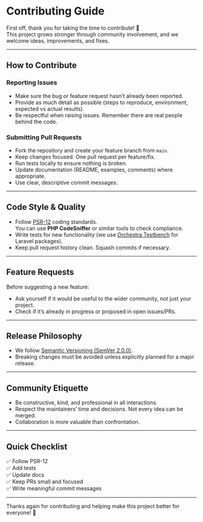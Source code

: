 # Contributing Guide

First off, thank you for taking the time to contribute! 🎉  
This project grows stronger through community involvement, and we welcome ideas, improvements, and fixes.

---

## How to Contribute

### Reporting Issues
- Make sure the bug or feature request hasn’t already been reported.
- Provide as much detail as possible (steps to reproduce, environment, expected vs actual results).
- Be respectful when raising issues. Remember there are real people behind the code.

### Submitting Pull Requests
- Fork the repository and create your feature branch from `main`.
- Keep changes focused. One pull request per feature/fix.
- Run tests locally to ensure nothing is broken.
- Update documentation (README, examples, comments) where appropriate.
- Use clear, descriptive commit messages.

---

## Code Style & Quality
- Follow [PSR-12](https://www.php-fig.org/psr/psr-12/) coding standards.  
  You can use **PHP CodeSniffer** or similar tools to check compliance.
- Write tests for new functionality (we use [Orchestra Testbench](https://github.com/orchestral/testbench) for Laravel packages).
- Keep pull request history clean. Squash commits if necessary.

---

## Feature Requests
Before suggesting a new feature:
- Ask yourself if it would be useful to the wider community, not just your project.
- Check if it’s already in progress or proposed in open issues/PRs.

---

## Release Philosophy
- We follow [Semantic Versioning (SemVer 2.0.0)](https://semver.org/).
- Breaking changes must be avoided unless explicitly planned for a major release.

---

## Community Etiquette
- Be constructive, kind, and professional in all interactions.
- Respect the maintainers’ time and decisions. Not every idea can be merged.
- Collaboration is more valuable than confrontation.

---

## Quick Checklist
✅ Follow PSR-12  
✅ Add tests  
✅ Update docs  
✅ Keep PRs small and focused  
✅ Write meaningful commit messages

---

Thanks again for contributing and helping make this project better for everyone! 🚀
